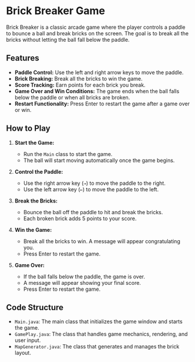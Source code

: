 # Brick Breaker Game

Brick Breaker is a classic arcade game where the player controls a paddle to bounce a ball and break bricks on the screen. The goal is to break all the bricks without letting the ball fall below the paddle.

## Features

- **Paddle Control:** Use the left and right arrow keys to move the paddle.
- **Brick Breaking:** Break all the bricks to win the game.
- **Score Tracking:** Earn points for each brick you break.
- **Game Over and Win Conditions:** The game ends when the ball falls below the paddle or when all bricks are broken.
- **Restart Functionality:** Press Enter to restart the game after a game over or win.

## How to Play

1. **Start the Game:**
   - Run the `Main` class to start the game.
   - The ball will start moving automatically once the game begins.

2. **Control the Paddle:**
   - Use the right arrow key (`→`) to move the paddle to the right.
   - Use the left arrow key (`←`) to move the paddle to the left.

3. **Break the Bricks:**
   - Bounce the ball off the paddle to hit and break the bricks.
   - Each broken brick adds 5 points to your score.

4. **Win the Game:**
   - Break all the bricks to win. A message will appear congratulating you.
   - Press Enter to restart the game.

5. **Game Over:**
   - If the ball falls below the paddle, the game is over.
   - A message will appear showing your final score.
   - Press Enter to restart the game.

## Code Structure

- `Main.java`: The main class that initializes the game window and starts the game.
- `GamePlay.java`: The class that handles game mechanics, rendering, and user input.
- `MapGenerator.java`: The class that generates and manages the brick layout.

